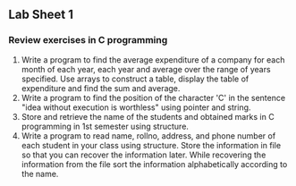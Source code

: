 ## Lab Sheet 1
### Review exercises in C programming
1. Write a program to find the average expenditure of a company for each month of each year, each year and average over the range of years specified. Use arrays to construct a table, display the table of expenditure and find the sum and average.
2. Write a program to find the position of the character 'C' in the sentence "idea without execution is worthless" using pointer and string.
3. Store and retrieve the name of the students and obtained marks in C programming in 1st semester using structure.
4. Write a program to read name, rollno, address, and phone number of each student in your class using structure. Store the information in file so that you can recover the information later. While recovering the information from the file sort the information alphabetically according to the name.